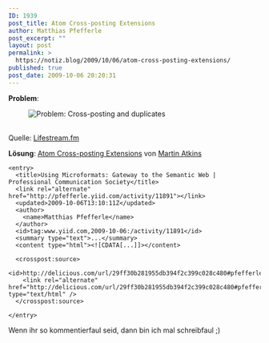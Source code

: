 ```yaml
---
ID: 1939
post_title: Atom Cross-posting Extensions
author: Matthias Pfefferle
post_excerpt: ""
layout: post
permalink: >
  https://notiz.blog/2009/10/06/atom-cross-posting-extensions/
published: true
post_date: 2009-10-06 20:20:31
---
```

<!-- wp:paragraph -->
<p><strong>Problem</strong>:</p>
<!-- /wp:paragraph -->

<!-- wp:image {"id":1938,"align":"center"} -->
<div class="wp-block-image"><figure class="aligncenter"><img src="https://notiz.blog/wp-content/uploads/2009/09/Lifestream.fm-_-pfefferle.png" alt="Problem: Cross-posting and duplicates" class="wp-image-1938"/></figure></div>
<!-- /wp:image -->

<!-- wp:paragraph -->
<p><br/>Quelle: <a href="http://lifestream.fm/pfefferle">Lifestream.fm</a></p>
<!-- /wp:paragraph -->

<!-- wp:paragraph -->
<p><strong>Lösung</strong>: <a href="http://martin.atkins.me.uk/specs/atomcrosspost">Atom Cross-posting Extensions</a> von <a href="http://www.apparently.me.uk/">Martin Atkins</a></p>
<!-- /wp:paragraph -->

<!-- wp:code -->
<pre class="wp-block-code"><code>&lt;entry>
  &lt;title>Using Microformats: Gateway to the Semantic Web | Professional Communication Society&lt;/title>
  &lt;link rel="alternate" href="http://pfefferle.yiid.com/activity/11891">&lt;/link>
  &lt;updated>2009-10-06T13:10:11Z&lt;/updated>
  &lt;author>
    &lt;name>Matthias Pfefferle&lt;/name>
  &lt;/author>
  &lt;id>tag:www.yiid.com,2009-10-06:/activity/11891&lt;/id>
  &lt;summary type="text">...&lt;/summary>
  &lt;content type="html">&lt;![CDATA[...]]>&lt;/content>
  
  &lt;crosspost:source>
    &lt;id>http://delicious.com/url/29ff30b281955db394f2c399c028c480#pfefferle&lt;/id>
    &lt;link rel="alternate" href="http://delicious.com/url/29ff30b281955db394f2c399c028c480#pfefferle" type="text/html" />
  &lt;/crosspost:source>
  
&lt;/entry></code></pre>
<!-- /wp:code -->

<!-- wp:paragraph -->
<p>Wenn ihr so kommentierfaul seid, dann bin ich mal schreibfaul ;)</p>
<!-- /wp:paragraph -->
